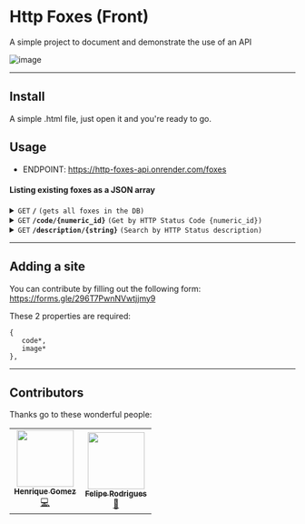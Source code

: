 # Http Foxes (Front)
A simple project to document and demonstrate the use of an API

![image](https://github.com/SamuelsonPajeu/http-foxes-front/assets/79151331/abc8d569-715c-4f71-94c7-076da25cdf1e)

------------------------------------------------------------------------------------------
## Install
A simple .html file, just open it and you're ready to go.

## Usage
- ENDPOINT: https://http-foxes-api.onrender.com/foxes

#### Listing existing foxes as a JSON array

<details>
 <summary><code>GET</code> <code><b>/</b></code> <code>(gets all foxes in the DB)</code></summary>

##### Parameters

> None

##### Responses

> | http code     | content-type                      | response                                                            |
> |---------------|-----------------------------------|---------------------------------------------------------------------|
> | `200`         | `application/json;charset=UTF-8`        |  JSON array                                                    |

##### Example cURL

> ```javascript
>  curl -X GET "https://http-foxes-api.onrender.com/foxes" -H "Content-Type: application/json" -H "accept: */*"
> ```
</details>

<details>
  <summary><code>GET</code> <code><b>/code/{numeric_id}</b></code> <code>(Get by HTTP Status Code {numeric_id})</code></summary>

##### Parameters

> | name              |  type     | data type      | description                         |
> |-------------------|-----------|----------------|-------------------------------------|
> | `numeric_id` |  required | int ($int64)   | The specific http status numeric id        |

##### Responses

> | http code     | content-type                      | response                                                            |
> |---------------|-----------------------------------|---------------------------------------------------------------------|
> | `200`         | `application/json`        | JSON array        |
> | `404`         | `text/html;charset=utf-8`                | Fox not found                          |
> | `400 `         | `text/html;charset=utf-8`         | Invalid fox code                                                                |

##### Example cURL

> ```javascript
>  curl -X GET "https://http-foxes-api.onrender.com/foxes/code/100" -H "Content-Type: application/json" -H "accept: */*"
> ```

</details>

<details>
  <summary><code>GET</code> <code><b>/description/{string}</b></code> <code>(Search by HTTP Status description)</code></summary>

##### Parameters

> | name              |  type     | data type      | description                         |
> |-------------------|-----------|----------------|-------------------------------------|
> | `string` |  required | string | A word or prahse inside the HTTP description |

##### Responses

> | http code     | content-type                      | response                                                            |
> |---------------|-----------------------------------|---------------------------------------------------------------------|
> | `200`         | `application/json`        | JSON array        |
> | `404`         | `text/html;charset=utf-8`                | Fox not found                          |

##### Example cURL

> ```javascript
>  curl -X GET "https://http-foxes-api.onrender.com/foxes/description/Not" -H "Content-Type: application/json" -H "accept: */*"
> ```

</details>

------------------------------------------------------------------------------------------
## Adding a site
You can contribute by filling out the following form: https://forms.gle/296T7PwnNVwtjjmy9

These 2 properties are required:
```
{
   code*,
   image*
},
```

------------------------------------------------------------------------------------------
## Contributors

Thanks go to these wonderful people:
<table>
    <tr>
        <td align="center"><a href="https://github.com/HenriqueGomez"><img src="https://avatars.githubusercontent.com/u/11247187?v=4" width="100px;" alt=""/><br /><sub><b>Henrique Gomez</b></sub></a><br/>
        <a href="#" title="Js and CSS front-end">💻</a>
        </td>
        <td align="center"><a href="https://github.com/Felipejsr"><img src="https://avatars.githubusercontent.com/u/32332877?v=4" width="100px;" alt=""/><br /><sub><b>Felipe Rodrigues</b></sub></a><br/>
        <a href="#" title="Foxes: 101,203,204,205">🦊</a>
        </td>
    </tr>
</table>
